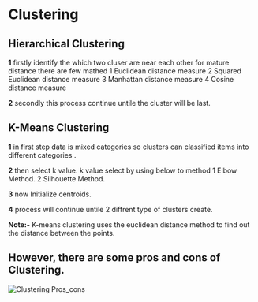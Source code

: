 
# Clustering

## Hierarchical Clustering

**1**   firstly identify the which two cluser are near each other for mature distance there are few mathed 
        1 Euclidean distance measure 
        2 Squared Euclidean distance measure
        3 Manhattan distance measure 
        4 Cosine distance measure    

**2** secondly this process continue untile the cluster will be last.

## K-Means Clustering

**1**   in first step data is mixed categories so clusters can classified items into  different categories .

**2**   then select k value. k value select by using below to method
        1  Elbow Method.
        2  Silhouette Method.

**3**   now Initialize centroids.

**4**  process will continue untile 2 diffrent type of clusters create.

**Note:-**  K-means clustering uses the euclidean distance method to find out the distance between the points.

##
## However, there are some pros and cons of Clustering.
![Clustering Pros_cons](https://user-images.githubusercontent.com/59303032/168271767-53a69445-78f9-49b4-8add-491013fab03a.png)
